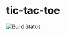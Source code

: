 # tic-tac-toe
[![Build Status](https://dev.azure.com/achoudhary3/zeronet/_apis/build/status/redestro.zeronet?branchName=master)](https://dev.azure.com/achoudhary3/zeronet/_build/latest?definitionId=5&branchName=master)